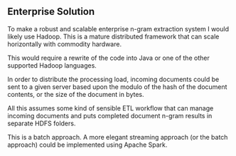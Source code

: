 ## Enterprise Solution

To make a robust and scalable enterprise n-gram extraction system I would likely use Hadoop. This is a mature distributed framework that can scale horizontally with commodity hardware.

This would require a rewrite of the code into Java or one of the other supported Hadoop languages.

In order to distribute the processing load, incoming documents could be sent to a given server based upon the modulo of the hash of the document contents, or the size of the document in bytes.

All this assumes some kind of sensible ETL workflow that can manage incoming documents and puts completed document n-gram results in separate HDFS folders. 

This is a batch approach.  A more elegant streaming approach (or the batch approach) could be implemented using Apache Spark.




